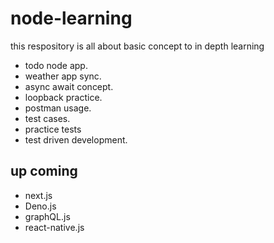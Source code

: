 # node-learning

this respository is all about basic concept to in depth learning

- todo node app.
- weather app sync.
- async await concept.
- loopback practice.
- postman usage.
- test cases.
- practice tests
- test driven development.

## up coming
- next.js
- Deno.js
- graphQL.js
- react-native.js

